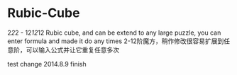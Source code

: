 Rubic-Cube
==========

2*2*2 - 12*12*12 Rubic cube, and can be extend to any large puzzle, you can enter formula and made it do any times
2-12阶魔方，稍作修改很容易扩展到任意阶，可以输入公式并让它重复任意多次

test change 2014.8.9
finish
